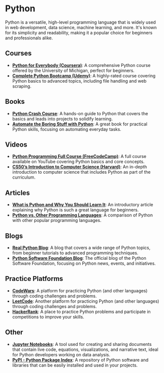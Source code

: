 # Python
Python is a versatile, high-level programming language that is widely used in web development, data science, machine learning, and more. It's known for its simplicity and readability, making it a popular choice for beginners and professionals alike.

## Courses
- **[Python for Everybody (Coursera)](https://www.coursera.org/specializations/python)**: A comprehensive Python course offered by the University of Michigan, perfect for beginners.
- **[Complete Python Bootcamp (Udemy)](https://www.udemy.com/course/complete-python-bootcamp/)**: A highly-rated course covering Python basics to advanced topics, including file handling and web scraping.

## Books
- **[Python Crash Course](https://nostarch.com/pythoncrashcourse2e)**: A hands-on guide to Python that covers the basics and leads into projects to solidify learning.
- **[Automate the Boring Stuff with Python](https://automatetheboringstuff.com/)**: A great book for practical Python skills, focusing on automating everyday tasks.

## Videos
- **[Python Programming Full Course (FreeCodeCamp)](https://www.youtube.com/watch?v=rfscVS0vtbw)**: A full course available on YouTube covering Python basics and core concepts.
- **[CS50’s Introduction to Computer Science (Harvard)](https://www.edx.org/course/cs50s-introduction-to-computer-science)**: An in-depth introduction to computer science that includes Python as part of the curriculum.

## Articles
- **[What is Python and Why You Should Learn It](https://realpython.com/what-is-python/)**: An introductory article explaining why Python is such a great language for beginners.
- **[Python vs. Other Programming Languages](https://www.geeksforgeeks.org/python-vs-other-programming-languages/)**: A comparison of Python with other popular programming languages.

## Blogs
- **[Real Python Blog](https://realpython.com/)**: A blog that covers a wide range of Python topics, from beginner tutorials to advanced programming techniques.
- **[Python Software Foundation Blog](https://pyfound.blogspot.com/)**: The official blog of the Python Software Foundation, focusing on Python news, events, and initiatives.

## Practice Platforms
- **[CodeWars](https://codewars.com/)**: A platform for practicing Python (and other languages) through coding challenges and problems.
- **[LeetCode](https://leetcode.com/)**: Another platform for practicing Python (and other languages) through coding challenges and problems.
- **[HackerRank](https://www.hackerrank.com/domains/tutorials/10-days-of-python)**: A place to practice Python problems and participate in competitions to improve your skills.

## Other
- **[Jupyter Notebooks](https://jupyter.org/)**: A tool used for creating and sharing documents that contain live code, equations, visualizations, and narrative text, ideal for Python developers working on data analysis.
- **[PyPI - Python Package Index](https://pypi.org/)**: A repository of Python software and libraries that can be easily installed and used in your projects.
